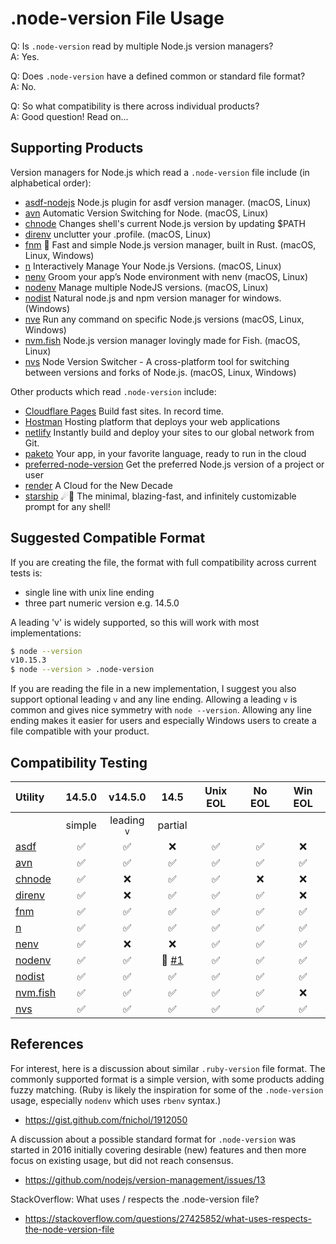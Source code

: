 # .node-version File Usage

Q: Is `.node-version` read by multiple Node.js version managers?  
A: Yes.

Q: Does `.node-version` have a defined common or standard file format?  
A: No.

Q: So what compatibility is there across individual products?  
A: Good question! Read on...

## Supporting Products

Version managers for Node.js which read a `.node-version` file include (in alphabetical order):

- [asdf-nodejs](https://github.com/asdf-vm/asdf-nodejs) Node.js plugin for asdf version manager. (macOS, Linux)
- [avn](https://github.com/wbyoung/avn) Automatic Version Switching for Node. (macOS, Linux)
- [chnode](https://github.com/tkareine/chnode) Changes shell's current Node.js version by updating $PATH
- [direnv](https://github.com/direnv/direnv) unclutter your .profile. (macOS, Linux)
- [fnm](https://github.com/Schniz/fnm) 🚀 Fast and simple Node.js version manager, built in Rust. (macOS, Linux, Windows)
- [n](https://github.com/tj/n) Interactively Manage Your Node.js Versions. (macOS, Linux)
- [nenv](https://github.com/ryuone/nenv) Groom your app’s Node environment with nenv (macOS, Linux)
- [nodenv](https://github.com/nodenv/nodenv) Manage multiple NodeJS versions. (macOS, Linux)
- [nodist](https://github.com/nullivex/nodist) Natural node.js and npm version manager for windows. (Windows)
- [nve](https://github.com/ehmicky/nve) Run any command on specific Node.js versions (macOS, Linux, Windows)
- [nvm.fish](https://github.com/jorgebucaran/nvm.fish) Node.js version manager lovingly made for Fish. (macOS, Linux)
- [nvs](https://github.com/jasongin/nvs) Node Version Switcher - A cross-platform tool for switching between versions and forks of Node.js. (macOS, Linux, Windows)

Other products which read `.node-version` include:

- [Cloudflare Pages](https://developers.cloudflare.com/pages/platform/build-configuration#language-support-and-tools) Build fast sites. In record time.
- [Hostman](https://hostman.com) Hosting platform that deploys your web applications
- [netlify](https://docs.netlify.com/configure-builds/manage-dependencies/#node-js-and-javascript) Instantly build and deploy your sites to our global network from Git.
- [paketo](https://paketo.io/docs/howto/nodejs/) Your app, in your favorite language, ready to run in the cloud
- [preferred-node-version](https://github.com/ehmicky/preferred-node-version) Get the preferred Node.js version of a project or user
- [render](https://render.com/docs/node-version) A Cloud for the New Decade
- [starship](https://starship.rs/config/#nodejs) ☄🌌️ The minimal, blazing-fast, and infinitely customizable prompt for any shell!

## Suggested Compatible Format

If you are creating the file, the format with full compatibility across current tests is:

- single line with unix line ending
- three part numeric version e.g. 14.5.0

A leading 'v' is widely supported, so this will work with most implementations:

```bash
$ node --version
v10.15.3
$ node --version > .node-version
```

If you are reading the file in a new implementation, I suggest you also support optional leading `v` and any line ending.
Allowing a leading `v` is common and gives nice symmetry with `node --version`. Allowing any line ending makes it easier
for users and especially Windows users to create a file compatible with your product.

## Compatibility Testing

| Utility                                              | 14.5.0             | v14.5.0            | 14.5               | Unix EOL           | No EOL             | Win EOL |
| :---                                                 | :---:              | :---:              | :---:              | :---:              | :---:              | :---: |
|                                                      | simple             | leading `v`        | partial            |                    |                    | |
| [asdf](https://github.com/asdf-vm/asdf-nodejs)       | :white_check_mark: | :white_check_mark: | :x:                | :white_check_mark: | :white_check_mark: | :x: |
| [avn](https://github.com/wbyoung/avn)                | :white_check_mark: | :white_check_mark: | :white_check_mark: | :white_check_mark: | :white_check_mark: | :white_check_mark: |
| [chnode](https://github.com/tkareine/chnode)         | :white_check_mark: | :x:                | :white_check_mark: | :white_check_mark: | :x:                | :x: |
| [direnv](https://github.com/direnv/direnv)           | :white_check_mark: | :x:                | :white_check_mark: | :white_check_mark: | :white_check_mark: | :x: |
| [fnm](https://github.com/Schniz/fnm)                 | :white_check_mark: | :white_check_mark: | :white_check_mark: | :white_check_mark: | :white_check_mark: | :white_check_mark: |
| [n](https://github.com/tj/n)                         | :white_check_mark: | :white_check_mark: | :white_check_mark: | :white_check_mark: | :white_check_mark: | :white_check_mark: |
| [nenv](https://github.com/ryuone/nenv)               | :white_check_mark: | :x:                |                :x: | :white_check_mark: | :white_check_mark: | :white_check_mark: |
| [nodenv](https://github.com/nodenv/nodenv)           | :white_check_mark: | :white_check_mark: | 🧩 [#1]            | :white_check_mark: | :white_check_mark: | :white_check_mark: |
| [nodist](https://github.com/nullivex/nodist)         | :white_check_mark: | :white_check_mark: | :white_check_mark: | :white_check_mark: | :white_check_mark: | :white_check_mark: |
| [nvm.fish](https://github.com/jorgebucaran/nvm.fish) | :white_check_mark: | :white_check_mark: | :white_check_mark: | :white_check_mark: | :white_check_mark: | :x: |
| [nvs](https://github.com/jasongin/nvs)               | :white_check_mark: | :white_check_mark: | :white_check_mark: | :white_check_mark: | :white_check_mark: | :white_check_mark: |

[#1]: https://github.com/shadowspawn/node-version-usage/issues/1

## References

For interest, here is a discussion about similar `.ruby-version` file format. The commonly supported format is a simple version, with some products adding fuzzy matching. (Ruby is likely the inspiration for some of the `.node-version` usage, especially `nodenv` which uses `rbenv` syntax.)

- <https://gist.github.com/fnichol/1912050>

A discussion about a possible standard format for `.node-version` was started in 2016 initially
covering desirable (new) features and then more focus on existing usage, but did not reach consensus.

- <https://github.com/nodejs/version-management/issues/13>

StackOverflow: What uses / respects the .node-version file?

- <https://stackoverflow.com/questions/27425852/what-uses-respects-the-node-version-file>
